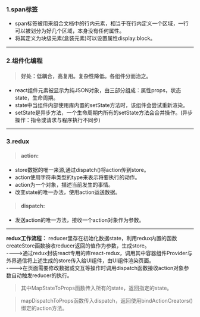 ### 1.span标签
- span标签被用来组合文档中的行内元素，相当于在行内定义一个区域，一行可以被<span>划分为好几个区域，本身没有任何属性。
- 将其定义为块级元素(盒装元素)可以设置属性display:block。
---

### 2.组件化编程
> #### 好处：低耦合，高复用。复杂性降低。各组件分而治之。
- react组件元素被显示为纯JSON对象，由三部分组成：属性props，状态state，生命周期。
- state中当组件内部使用库内置的setState方法时，该组件会尝试重新渲染。
- setState是异步方法，一个生命周期内所有的setState方法会合并操作。(异步操作：指令或请求与程序执行不同步)
---

### 3.redux
> #### action:
- store数据的唯一来源,通过dispatch()将action传到store。
- action使用字符串类型的type来表示将要执行的动作。
- action为一个对象，描述当前发生的事情。
- 改变state的唯一办法，使用action运送数据。

> #### dispatch: 
- 发送action的唯一方法，接收一个action对象作为参数。
----
**redux工作流程：**
reducer里存在初始化数据state，利用redux内置的函数createStore函数接收reducer返回的值作为参数，生成store。  
---->通过redux封装react专用的库react-redux，调用其中容器组件Provider与外界通信将上述生成的store传入给UI组件，由UI组件渲染页面。    
---->在页面需要修改数据或交互等操作时调用dispatch函数接收action对象参数自动触发reducer的执行。

> 其中MapStateToProps函数传入所有的state，返回指定的state。

> mapDispatchToProps函数传入dispatch，返回使用bindActionCreators()绑定的action方法。
